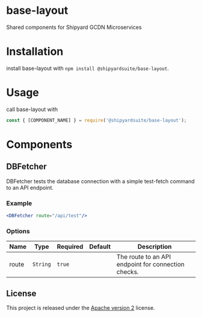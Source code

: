 # base-layout
Shared components for Shipyard GCDN Microservices

# Installation
install base-layout with `npm install @shipyardsuite/base-layout`.

# Usage
call base-layout with 
```javascript
const { [COMPONENT_NAME] } = require('@shipyardsuite/base-layout');
```

# Components

## DBFetcher
DBFetcher tests the database connection with a simple test-fetch command to an API endpoint.

### Example
```jsx
<DBFetcher route="/api/test"/>
```

### Options

| Name  | Type    | Required | Default | Description                                         |
| ----- | ------- | -------- | ------- | --------------------------------------------------- |
| route | `String`| `true`   |         | The route to an API endpoint for connection checks. |

## License
This project is released under the [Apache version 2](LICENSE) license.